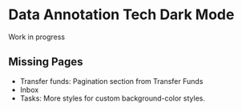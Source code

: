 # Data Annotation Tech Dark Mode

Work in progress

## Missing Pages
- Transfer funds: Pagination section from Transfer Funds
- Inbox
- Tasks: More styles for custom background-color styles.
